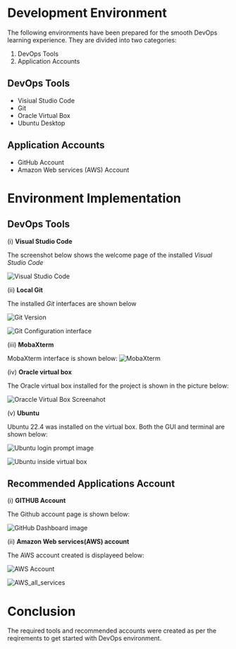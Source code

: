# Development Environment

The following environments have been prepared for the smooth DevOps learning experience. They are divided into two categories:

1. DevOps Tools
2. Application Accounts

## DevOps Tools
- Visiual Studio Code
- Git
- Oracle Virtual Box
- Ubuntu Desktop

## Application Accounts
- GitHub Account
- Amazon Web services (AWS) Account

# Environment Implementation

## DevOps Tools

(i) **Visual Studio Code**

The screenshot below shows the welcome page of the installed *Visual Studio Code*

![Visual Studio Code](https://github.com/f-oni/DevOps_Training_Projects/blob/70bf22be50f3db751164f21b2f9b19a13d68ae54/miniProjects/Dev_Environment/Vscode_welcome_page.png)


(ii) **Local Git**

The installed *Git* interfaces are shown below

![Git Version](https://github.com/f-oni/DevOps_Training_Projects/blob/4faf47b3062f6e6a900904d0ab94fb7645abcd97/miniProjects/Dev_Environment/local_git_version.png)

![Git Configuration interface](https://github.com/f-oni/DevOps_Training_Projects/blob/8100dd909a3797b98ef109bb6b50ecc71085cee9/miniProjects/Dev_Environment/local_git_configuration.png)

(iii) **MobaXterm**

MobaXterm interface is shown below:
![MobaXterm](/miniProjects/Dev_Environment/screenshots/MobaXterm.png)

(iv) **Oracle virtual box**

The Oracle virtual box installed for the project is shown in the picture below:

![Oraccle Virtual Box Screenahot](https://github.com/f-oni/DevOps_Training_Projects/blob/e141459ad0c77acab0ae15d632c2cbe4f1a35893/miniProjects/Dev_Environment/Oracle_VM.png)


(v) **Ubuntu**

Ubuntu 22.4 was installed on the virtual box. Both the GUI and terminal are shown below:

![Ubuntu login prompt image](https://github.com/f-oni/DevOps_Training_Projects/blob/9b0348579edf25676edf1e87604313902dda643e/miniProjects/Dev_Environment/Ubuntu%20%20login%20prompt.png)

![Ubuntu inside virtual box](https://github.com/f-oni/DevOps_Training_Projects/blob/ec77b05f5eb31e01cb38a0de518e7e45e71c2d8c/miniProjects/Dev_Environment/Ubuntu_terminal.png)

## Recommended Applications Account

(i) **GITHUB Account**

The Github account page is shown below:

![GitHub Dashboard image](https://github.com/f-oni/DevOps_Training_Projects/blob/e89ebdba3a3df2e3a77feba2bf5a3205bf20e16f/miniProjects/Dev_Environment/Github_Account.png)


(ii) **Amazon Web services(AWS) account**

The AWS account created is displayeed below: 

![AWS Account](/miniProjects/Dev_Environment/screenshots/AWS_homepage.png)

![AWS_all_services](/miniProjects/Dev_Environment/screenshots/AWS_all_services_page.png)

# Conclusion

The required tools and recommended accounts were created as per the reqirements to get started with DevOps environment.



